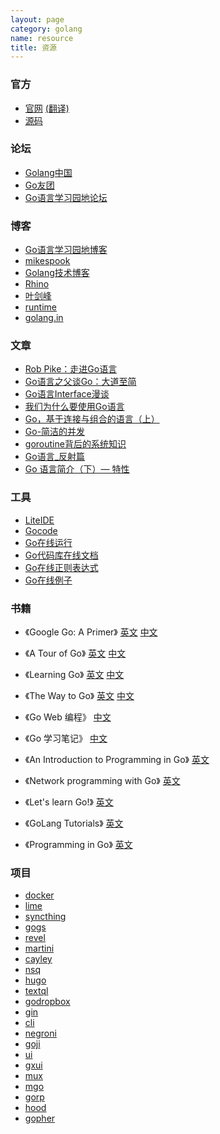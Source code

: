 ```yaml
---
layout: page
category: golang
name: resource
title: 资源
---
```


### 官方
* [官网](http://golang.org)
[(翻译)](http://git.oschina.net/liudiwu/pkgdoc)
* [源码](https://github.com/golang/go)

### 论坛
* [Golang中国](http://www.golangtc.com)
* [Go友团](http://golanghome.com)
* [Go语言学习园地论坛](http://bbs.studygolang.com)

### 博客
* [Go语言学习园地博客](http://studygolang.com)
* [mikespook](http://www.mikespook.com/tag/golang)
* [Golang技术博客](http://beego.me)
* [Rhino](http://golanger.cn/category/go)
* [叶剑峰](http://www.cnblogs.com/yjf512/category/385369.html)
* [runtime](http://runtime.diandian.com/)
* [golang.in](http://golang.in)

### 文章
* [Rob Pike：走进Go语言](http://www.csdn.net/article/2012-11-01/2811380-Go-in-Google)
* [Go语言之父谈Go：大道至简](http://www.csdn.net/article/2012-07-04/2807113-less-is-exponentially-more)
* [Go语言Interface漫谈](http://www.infoq.com/cn/articles/go-interface-talk)
* [我们为什么要使用Go语言](http://www.csdn.net/article/2012-08-15/2808669)
* [Go，基于连接与组合的语言（上）](http://www.infoq.com/cn/articles/go-based-on-connection-combination-language-1)
* [Go-简洁的并发](http://www.yankay.com/go-clear-concurreny)
* [goroutine背后的系统知识](http://www.sizeofvoid.net/goroutine-under-the-hood)
* [Go语言_反射篇](http://www.cnblogs.com/yjf512/archive/2012/06/10/2544391.html)
* [Go 语言简介（下）— 特性](http://coolshell.cn/articles/8489.html)

### 工具
* [LiteIDE](http://sourceforge.net/projects/liteide/files)
* [Gocode](https://github.com/nsf/gocode)
* [Go在线运行](http://play.golang.org)
* [Go代码库在线文档](http://godoc.org)
* [Go在线正则表达式](http://regoio.herokuapp.com)
* [Go在线例子](https://gobyexample.com)

### 书籍
* 《Google Go: A Primer》
[英文](http://www.infoq.com/articles/google-go-primer)
[中文](http://www.infoq.com/cn/articles/google-go-primer)

* 《A Tour of Go》
[英文](http://tour.golang.org/#1)
[中文](http://tour.golangtc.com)

* 《Learning Go》
[英文](http://www.miek.nl/projects/learninggo/index.html)
[中文](http://www.mikespook.com/learning-go)

* 《The Way to Go》
[英文](https://sites.google.com/site/thewaytogo2012)
[中文](https://github.com/Unknwon/the-way-to-go_ZH_CN/blob/master/eBook/preface.md)

* 《Go Web 编程》
[中文](https://github.com/astaxie/build-web-application-with-golang)

* 《Go 学习笔记》
[中文](https://github.com/qyuhen/book)

* 《An Introduction to Programming in Go》
[英文](http://www.golang-book.com)

* 《Network programming with Go》
[英文](http://jan.newmarch.name/go)

* 《Let's learn Go!》
[英文](http://go-book.appsp0t.com)

* 《GoLang Tutorials》
[英文](http://golangtutorials.blogspot.com/2011/05/table-of-contents.html)

* 《Programming in Go》
[英文](http://www.qtrac.eu/gobook.html)

### 项目
* [docker](https://github.com/docker/docker)
* [lime](https://github.com/limetext/lime)
* [syncthing](https://github.com/syncthing/syncthing)
* [gogs](https://github.com/gogits/gogs)
* [revel](https://github.com/revel/revel)
* [martini](https://github.com/go-martini/martini)
* [cayley](https://github.com/google/cayley)
* [nsq](https://github.com/bitly/nsq)
* [hugo](https://github.com/spf13/hugo)
* [textql](https://github.com/dinedal/textql)
* [godropbox](https://github.com/dropbox/godropbox)
* [gin](https://github.com/gin-gonic/gin)
* [cli](https://github.com/codegangsta/cli)
* [negroni](https://github.com/codegangsta/negroni)
* [goji](https://github.com/zenazn/goji)
* [ui](https://github.com/andlabs/ui)
* [gxui](https://github.com/google/gxui)
* [mux](https://github.com/gorilla/mux)
* [mgo](https://github.com/go-mgo/mgo)
* [gorp](https://github.com/go-gorp/gorp)
* [hood](https://github.com/eaigner/hood)
* [gopher](https://github.com/jimmykuu/gopher)
